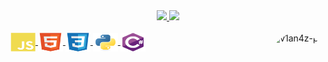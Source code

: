 
<div align="center">
  <a href="https://github.com/v1an4z">
  <img height="180em" src="https://github-readme-stats.vercel.app/api?username=v1an4z&show_icons=true&theme=dark&include_all_commits=true&count_private=true"/>
  <img height="180em" src="https://github-readme-stats.vercel.app/api/top-langs/?username=v1an4z&layout=compact&langs_count=7&theme=dark"/>
</div>
  
  <div style="display: inline_block"><br>
  <img align="center" alt="v1an4z-Js" height="30" width="40" src="https://raw.githubusercontent.com/devicons/devicon/master/icons/javascript/javascript-plain.svg">
  <img align="center" alt="v1an4z-HTML" height="30" width="40" src="https://raw.githubusercontent.com/devicons/devicon/master/icons/html5/html5-original.svg">
  <img align="center" alt="v1an4z-CSS" height="30" width="40" src="https://raw.githubusercontent.com/devicons/devicon/master/icons/css3/css3-original.svg">
  <img align="center" alt="v1an4z-Python" height="30" width="40" src="https://raw.githubusercontent.com/devicons/devicon/master/icons/python/python-original.svg">
  <img align="center" alt="v1an4z-Csharp" height="30" width="40" src="https://raw.githubusercontent.com/devicons/devicon/master/icons/csharp/csharp-original.svg">
  <img align="right" alt="v1an4z-pic" height="150" style="border-radius:50px;" src="https://media.discordapp.net/attachments/837453689048268820/916067587278917702/20211122_234159.gif">
</div>
